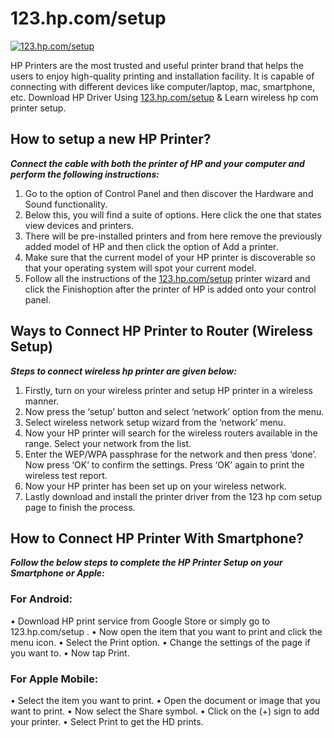 #  123.hp.com/setup

[![123.hp.com/setup](getstaredd.png)](http://hp123-setup.s3-website-us-west-1.amazonaws.com)


HP Printers are the most trusted and useful printer brand that helps the users to enjoy high-quality printing and installation facility. It is capable of connecting with different devices like computer/laptop, mac, smartphone, etc. Download HP Driver Using [123.hp.com/setup](https://hpc0msetup.github.io/) & Learn wireless hp com printer setup.


##  How to setup a new HP Printer?

**_Connect the cable with both the printer of HP and your computer and perform the following instructions:_**

1. Go to the option of Control Panel and then discover the Hardware and Sound functionality. 
2. Below this, you will find a suite of options. Here click the one that states view devices and printers.
3. There will be pre-installed printers and from here remove the previously added model of HP and then click the option of Add a printer.
4. Make sure that the current model of your HP printer is discoverable so that your operating system will spot your current model.
5. Follow all the instructions of the [123.hp.com/setup](https://hpc0msetup.github.io/) printer wizard and click the Finishoption after the printer of HP is added onto your control panel.


##  Ways to Connect HP Printer to Router (Wireless Setup)

**_Steps to connect wireless hp printer are given below:_**

1. Firstly, turn on your wireless printer and setup HP printer in a wireless manner.
2. Now press the ‘setup’ button and select ‘network’ option from the menu.
3. Select wireless network setup wizard from the ‘network’ menu. 
4. Now your HP printer will search for the wireless routers available in the range. Select your network from the list.
5. Enter the WEP/WPA passphrase for the network and then press ‘done’.  Now press ‘OK’ to confirm the settings. Press ‘OK’ again to print the wireless test report.
6. Now your HP printer has been set up on your wireless network.
7. Lastly download and install the printer driver from the 123 hp com setup page to finish the process. 



##  How to Connect HP Printer With Smartphone?

**_Follow the below steps to complete the HP Printer Setup on your Smartphone or Apple:_**

###  For Android:

• Download HP print service from Google Store or simply go to 123.hp.com/setup .
• Now open the item that you want to print and click the menu icon.
• Select the Print option.
• Change the settings of the page if you want to.
• Now tap Print.

###  For Apple Mobile:

• Select the item you want to print.
• Open the document or image that you want to print.
• Now select the Share symbol.
• Click on the (+) sign to add your printer.
• Select Print to get the HD prints.
